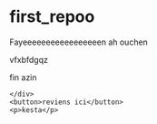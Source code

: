 # first_repoo


Fayeeeeeeeeeeeeeeeeen ah ouchen

 vfxbfdgqz
<!DOCTYPE html>
<html lang="en">
<head>
    <meta charset="UTF-8">
    <meta name="viewport" content="width=device-width, initial-scale=1.0">
    <title>autrement</title>
</head>
<body>
    <p>fin azin</p>
    <div>

    </div>
    <button>reviens ici</button>
    <p>kesta</p>
</body>
</html>
 
